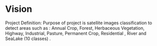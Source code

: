 # Vision
Project Definition:
Purpose of project is satellite images classification to detect areas such as : Annual Crop, Forest, Herbaceous Vegetation, Highway, Industrial, Pasture, Permanent Crop, Residential , River and SeaLake (10 classes) .
